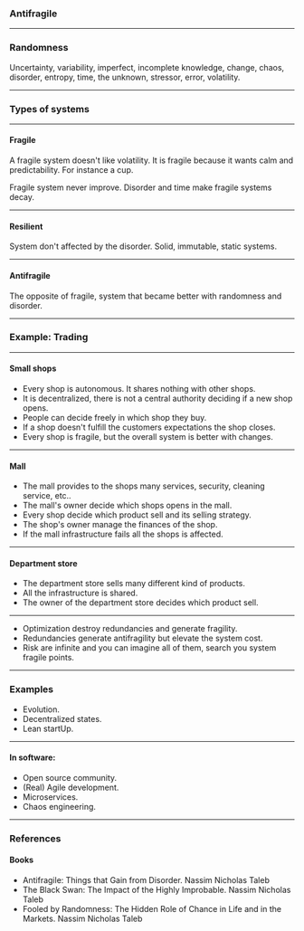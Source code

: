 ### Antifragile

---

### Randomness

Uncertainty, variability, imperfect, incomplete knowledge, change, chaos,
disorder, entropy, time, the unknown, stressor, error, volatility.

---  

### Types of systems

---

#### Fragile

A fragile system doesn't like volatility. It is fragile because it wants calm and predictability.
For instance a cup.

Fragile system never improve. Disorder and time make fragile systems decay.

---

#### Resilient

System don't affected by the disorder. Solid, immutable, static systems.

---

#### Antifragile

The opposite of fragile, system that became better with randomness and disorder.

---

### Example: Trading

---

#### Small shops

* Every shop is autonomous. It shares nothing with other shops.
* It is decentralized, there is not a central authority deciding if a new shop opens.
* People can decide freely in which shop they buy.
* If a shop doesn't fulfill the customers expectations the shop closes.
* Every shop is fragile, but the overall system is better with changes.

---

#### Mall

* The mall provides to the shops many services, security, cleaning service, etc..
* The mall's owner decide which shops opens in the mall.
* Every shop decide which product sell and its selling strategy.
* The shop's owner manage the finances of the shop.
* If the mall infrastructure fails all the shops is affected.

---

#### Department store

* The department store sells many different kind of products.
* All the infrastructure is shared.
* The owner of the department store decides which product sell.

---

* Optimization destroy redundancies and generate fragility.
* Redundancies generate antifragility but elevate the system cost.
* Risk are infinite and you can imagine all of them, search you system fragile points.

---

### Examples

* Evolution.
* Decentralized states.
* Lean startUp.

---

#### In software:

* Open source community.
* (Real) Agile development.
* Microservices.
* Chaos engineering.

---

### References

#### Books

* Antifragile: Things that Gain from Disorder. Nassim Nicholas Taleb
* The Black Swan: The Impact of the Highly Improbable. Nassim Nicholas Taleb
* Fooled by Randomness: The Hidden Role of Chance in Life and in the Markets. Nassim Nicholas Taleb